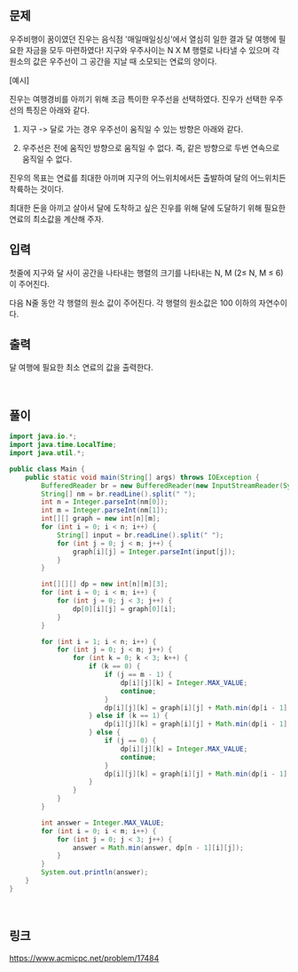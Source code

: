 ## 문제
우주비행이 꿈이였던 진우는 음식점 '매일매일싱싱'에서 열심히 일한 결과 달 여행에 필요한 자금을 모두 마련하였다! 지구와 우주사이는 N X M 행렬로 나타낼 수 있으며 각 원소의 값은 우주선이 그 공간을 지날 때 소모되는 연료의 양이다.

[예시]

진우는 여행경비를 아끼기 위해 조금 특이한 우주선을 선택하였다. 진우가 선택한 우주선의 특징은 아래와 같다.

1. 지구 -> 달로 가는 경우 우주선이 움직일 수 있는 방향은 아래와 같다.

2. 우주선은 전에 움직인 방향으로 움직일 수 없다. 즉, 같은 방향으로 두번 연속으로 움직일 수 없다.

진우의 목표는 연료를 최대한 아끼며 지구의 어느위치에서든 출발하여 달의 어느위치든 착륙하는 것이다.

최대한 돈을 아끼고 살아서 달에 도착하고 싶은 진우를 위해 달에 도달하기 위해 필요한 연료의 최소값을 계산해 주자.

## 입력
첫줄에 지구와 달 사이 공간을 나타내는 행렬의 크기를 나타내는 N, M (2≤ N, M ≤ 6)이 주어진다.

다음 N줄 동안 각 행렬의 원소 값이 주어진다. 각 행렬의 원소값은 100 이하의 자연수이다.

## 출력
달 여행에 필요한 최소 연료의 값을 출력한다.

<br>

## 풀이 
```java
import java.io.*;
import java.time.LocalTime;
import java.util.*;

public class Main {
    public static void main(String[] args) throws IOException {
        BufferedReader br = new BufferedReader(new InputStreamReader(System.in));
        String[] nm = br.readLine().split(" ");
        int n = Integer.parseInt(nm[0]);
        int m = Integer.parseInt(nm[1]);
        int[][] graph = new int[n][m];
        for (int i = 0; i < n; i++) {
            String[] input = br.readLine().split(" ");
            for (int j = 0; j < m; j++) {
                graph[i][j] = Integer.parseInt(input[j]);
            }
        }

        int[][][] dp = new int[n][m][3];
        for (int i = 0; i < m; i++) {
            for (int j = 0; j < 3; j++) {
                dp[0][i][j] = graph[0][i];
            }
        }

        for (int i = 1; i < n; i++) {
            for (int j = 0; j < m; j++) {
                for (int k = 0; k < 3; k++) {
                    if (k == 0) {
                        if (j == m - 1) {
                            dp[i][j][k] = Integer.MAX_VALUE;
                            continue;
                        }
                        dp[i][j][k] = graph[i][j] + Math.min(dp[i - 1][j + 1][1], dp[i - 1][j + 1][2]);
                    } else if (k == 1) {
                        dp[i][j][k] = graph[i][j] + Math.min(dp[i - 1][j][k - 1], dp[i - 1][j][k + 1]);
                    } else {
                        if (j == 0) {
                            dp[i][j][k] = Integer.MAX_VALUE;
                            continue;
                        }
                        dp[i][j][k] = graph[i][j] + Math.min(dp[i - 1][j - 1][0], dp[i - 1][j - 1][1]);
                    }
                }
            }
        }

        int answer = Integer.MAX_VALUE;
        for (int i = 0; i < m; i++) {
            for (int j = 0; j < 3; j++) {
                answer = Math.min(answer, dp[n - 1][i][j]);
            }
        }
        System.out.println(answer);
    }
}

```

<br>

## 링크
https://www.acmicpc.net/problem/17484
